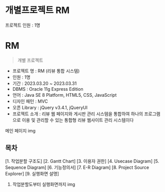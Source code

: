 <h1>개별프로젝트 RM</h1>
<p>프로젝트 인원 : 1명</p>


# RM

> 개별 프로젝트

- 프로젝트 명 : RM (리뷰 통합 시스템)
- 인원 : 1명
- 기간 : 2023.03.20 ~ 2023.03.31
- DBMS : Oracle 11g Express Edition
- 언어 : Java SE 8 Platform, HTML5, CSS, JavaScript
- 디자인 패턴 : MVC
- 오픈 Library : jQuery v3.4.1, jQueryUI
- 프로젝트 소개 : 리뷰 웹 페이지와 게시판 관리 시스템을 통합하여 하나의 프로그램으로 이용 및 관리할 수 있는 통합형 리뷰 웹사이트 관리 시스템이다 <br>

메인 페이지 img

## 목차
[1. 작업분할 구조도]
[2. Gantt Chart]
[3. 이용자 권한]
[4. Usecase Diagram]
[5. Sequence Diagram]
[6. 기능정의서]
[7. E-R Diagram]
[8. Project Source Explorer]
[9. 실행화면 설명]

1. 작업분할도부터 실행화면까지 img